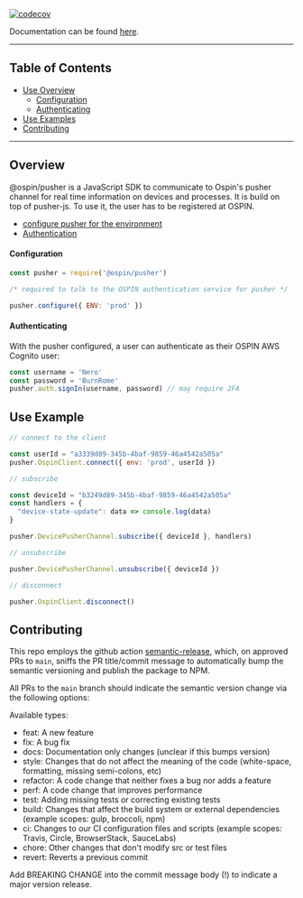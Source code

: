 [![codecov](https://codecov.io/gh/ospin-web-dev/pusher/branch/main/graph/badge.svg?token=C8290ABS0S)](https://codecov.io/gh/ospin-web-dev/pusher)

Documentation can be found [here](https://ospin-web-dev.github.io/pusher/).

---

## Table of Contents

- [Use Overview](#Overview)
  - [Configuration](#Configuration)
  - [Authenticating](#Authenticating-as-a-User)
- [Use Examples](#Use-Examples)
- [Contributing](#Contributing)
---

## <a name="Overview">Overview</a>

@ospin/pusher is a JavaScript SDK to communicate to Ospin's pusher channel for real time information on devices and processes. It is build on top of pusher-js. To use it, the user has to be registered at OSPIN.

  - [configure pusher for the environment](#Configuration)
  - [Authentication](#Authenticating-as-a-User)

#### <a name="Configuration">Configuration</a>
```js
const pusher = require('@ospin/pusher')

/* required to talk to the OSPIN authentication service for pusher */

pusher.configure({ ENV: 'prod' })
```

#### <a name="Authenticating-as-a-User">Authenticating</a>

With the pusher configured, a user can authenticate as their OSPIN AWS Cognito user:

```js
const username = 'Nero'
const password = 'BurnRome'
pusher.auth.signIn(username, password) // may require 2FA
```

## <a name="Use-Examples">Use Example</a>
```js
// connect to the client

const userId = "a3339d89-345b-4baf-9859-46a4542a505a"
pusher.OspinClient.connect({ env: 'prod', userId })

// subscribe

const deviceId = "b3249d89-345b-4baf-9859-46a4542a505a"
const handlers = {
  "device-state-update": data => console.log(data)
}

pusher.DevicePusherChannel.subscribe({ deviceId }, handlers)

// unsubscribe

pusher.DevicePusherChannel.unsubscribe({ deviceId })

// disconnect

pusher.OspinClient.disconnect()

```

## <a name="Contributing">Contributing</a>

This repo employs the github action [semantic-release](https://semantic-release.gitbook.io/semantic-release/), which, on approved PRs to `main`, sniffs the PR title/commit message to automatically bump the semantic versioning and publish the package to NPM.

All PRs to the `main` branch should indicate the semantic version change via the following options:

Available types:
 - feat: A new feature
 - fix: A bug fix
 - docs: Documentation only changes (unclear if this bumps version)
 - style: Changes that do not affect the meaning of the code (white-space, formatting, missing semi-colons, etc)
 - refactor: A code change that neither fixes a bug nor adds a feature
 - perf: A code change that improves performance
 - test: Adding missing tests or correcting existing tests
 - build: Changes that affect the build system or external dependencies (example scopes: gulp, broccoli, npm)
 - ci: Changes to our CI configuration files and scripts (example scopes: Travis, Circle, BrowserStack, SauceLabs)
 - chore: Other changes that don't modify src or test files
 - revert: Reverts a previous commit

Add BREAKING CHANGE into the commit message body (!) to indicate a major version release.
